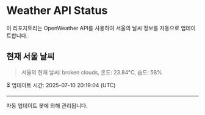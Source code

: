 
# Weather API Status

이 리포지토리는 OpenWeather API를 사용하여 서울의 날씨 정보를 자동으로 업데이트합니다.

## 현재 서울 날씨
> 서울의 현재 날씨: broken clouds, 온도: 23.84°C, 습도: 58%

⏳ 업데이트 시간: 2025-07-10 20:19:04 (UTC)

---
자동 업데이트 봇에 의해 관리됩니다.
